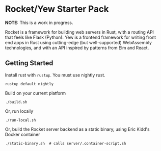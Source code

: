 # Rocket/Yew Starter Pack

**NOTE:** This is a work in progress.

Rocket is a framework for building web servers in Rust, with a routing API that
feels like Flask (Python). Yew is a frontend framework for writing front end
apps in Rust using cutting-edge (but well-supported) WebAssembly technologies,
and with an API inspired by patterns from Elm and React.

## Getting Started

Install rust with `rustup`. You must use nightly rust.

```
rustup default nightly
```

Build on your current platform

```
./build.sh
```

Or, run locally

```
./run-local.sh
```

Or, build the Rocket server backend as a static binary, using Eric Kidd's 
Docker container

```
./static-binary.sh  # calls server/.container-script.sh
```







